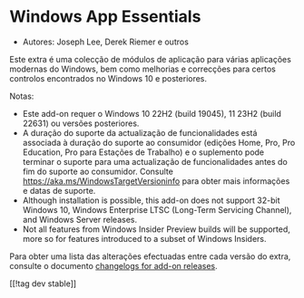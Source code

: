# Windows App Essentials #

* Autores: Joseph Lee, Derek Riemer e outros

Este extra é uma colecção de módulos de aplicação para várias aplicações
modernas do Windows, bem como melhorias e correcções para certos controlos
encontrados no Windows 10 e posteriores.

Notas:

* Este add-on requer o Windows 10 22H2 (build 19045), 11 23H2 (build 22631)
  ou versões posteriores.
* A duração do suporte da actualização de funcionalidades está associada à
  duração do suporte ao consumidor (edições Home, Pro, Pro Education, Pro
  para Estações de Trabalho) e o suplemento pode terminar o suporte para uma
  actualização de funcionalidades antes do fim do suporte ao
  consumidor. Consulte <https://aka.ms/WindowsTargetVersioninfo> para obter
  mais informações e datas de suporte.
* Although installation is possible, this add-on does not support 32-bit
  Windows 10, Windows Enterprise LTSC (Long-Term Servicing Channel), and
  Windows Server releases.
* Not all features from Windows Insider Preview builds will be supported,
  more so for features introduced to a subset of Windows Insiders.

Para obter uma lista das alterações efectuadas entre cada versão do extra,
consulte o documento [changelogs for add-on releases][1].

[[!tag dev stable]]

[1]: https://github.com/josephsl/wintenapps/blob/main/changes.md
